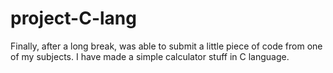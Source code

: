 # project-C-lang
Finally, after a long break, was able to submit a little piece of code from one of my subjects. I have made a simple calculator stuff in C language.

